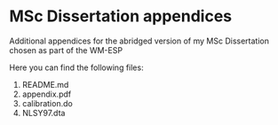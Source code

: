 # MSc Dissertation appendices
Additional appendices for the abridged version of my MSc Dissertation chosen as part of the WM-ESP

Here you can find the following files:
1. README.md
2. appendix.pdf
5. calibration.do
6. NLSY97.dta

